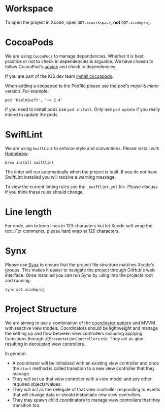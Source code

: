 # Workspace

To open the project in Xcode, open `QOT.xcworkspace`, **not** `QOT.xcodeproj`.

# CocoaPods

We are using `CocoaPods` to manage dependencies. Whether it is best practice or not to check in dependencies is arguable. We have chosen to follow CocoaPod's [advice](https://guides.cocoapods.org/using/using-cocoapods.html#should-i-check-the-pods-directory-into-source-control) and check in dependencies.

If you are part of the iOS dev team [install cocoapods](https://cocoapods.org]).

When adding a cocoapod to the Podfile please use the pod's *major* & *minor* version. For example:

`pod 'RealmSwift', '~> 2.4'`

If you need to install pods use `pod install`. Only use `pod update` if you really intend to update the pods.

# SwiftLint

We are using `SwiftLint` to enforce style and conventions. Please install with [Homebrew](https://brew.sh):

`brew install swiftlint`

The linter will run automatically when the project is built. If you do not have SwiftLint installed you will receive a warning message.

To view the current linting rules see the `.swiftlint.yml` file. Please discuss if you think these rules should change.

# Line length

For code, aim to keep lines to 120 characters but let Xcode soft wrap the text. For comments, please hard wrap at 120 characters.

# Synx

Please use [Synx](https://github.com/venmo/synx) to ensure that the project file structure matches Xcode's groups. This makes it easier to navigate the project through GitHub's web interface. Once installed you can run Synx by `cd`ing into the projects root and running:

`synx qot.xcodeproj`

# Project Structure

We are aiming to use a combination of the [coordinator pattern](http://khanlou.com/2015/10/coordinators-redux/) and MVVM with reactive view models. Coordinators should be lightweight and manage the setting up and flow between view controllers including applying transitions through `UIPresentationController`s etc. They act as glue resulting in decoupled view controllers. 

In general:

- A coordinator will be initialized with an existing view controller and once the `start` method is called transition to a new view controller that they manage. 
- They will set up that view controller with a view model and any other required objects/values.
- They will act as the delegate of that view controller responding to events that will change data or should instantiate new view controllers.
- They may spawn child coordinators to manage view controllers that they transition too.
